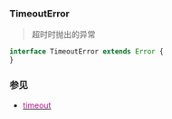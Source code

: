 ### TimeoutError <icon badge type='interface'/>
> 超时时抛出的异常
```ts
interface TimeoutError extends Error {
}
```
### 参见
* [<font color=#B7178C>timeout</font>](/doc/reference/index/timeout.html)